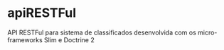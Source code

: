 # apiRESTFul
API RESTFul para sistema de classificados desenvolvida com os micro-frameworks Slim e Doctrine 2

